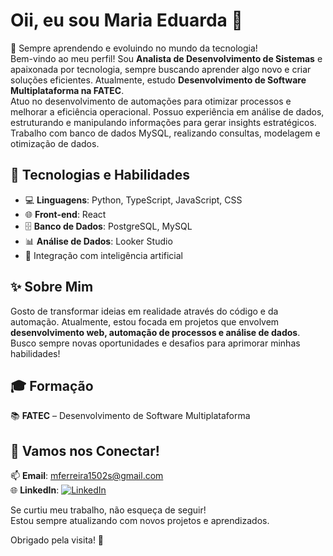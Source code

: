   # Oii, eu sou Maria Eduarda 👋  

🌱 Sempre aprendendo e evoluindo no mundo da tecnologia!  
Bem-vindo ao meu perfil! Sou **Analista de Desenvolvimento de Sistemas** e apaixonada por tecnologia, sempre buscando aprender algo novo e criar soluções eficientes. Atualmente, estudo **Desenvolvimento de Software Multiplataforma na FATEC**.  
Atuo no desenvolvimento de automações para otimizar processos e melhorar a eficiência operacional. Possuo experiência em análise de dados, estruturando e manipulando informações para gerar insights estratégicos. Trabalho com banco de dados MySQL, realizando consultas, modelagem e otimização de dados. 

## 🚀 Tecnologias e Habilidades  
- 💻 **Linguagens**: Python, TypeScript, JavaScript, CSS  
- 🌐 **Front-end**: React   
- 🗄️ **Banco de Dados**: PostgreSQL, MySQL  
- 📊 **Análise de Dados**: Looker Studio
- 🤖 Integração com inteligência artificial

## ✨ Sobre Mim  
Gosto de transformar ideias em realidade através do código e da automação. Atualmente, estou focada em projetos que envolvem **desenvolvimento web, automação de processos e análise de dados**. Busco sempre novas oportunidades e desafios para aprimorar minhas habilidades!  

## 🎓 Formação  
📚 **FATEC** – Desenvolvimento de Software Multiplataforma  

## 🤝 Vamos nos Conectar!  
📫 **Email**: mferreira1502s@gmail.com  
🌐 **LinkedIn**: [![LinkedIn](https://img.shields.io/badge/LinkedIn-000?style=for-the-badge&logo=linkedin&logoColor=0A66C2)](https://www.linkedin.com/in/mariafs15)  

Se curtiu meu trabalho, não esqueça de seguir!  
Estou sempre atualizando com novos projetos e aprendizados.  

Obrigado pela visita! 🚀
